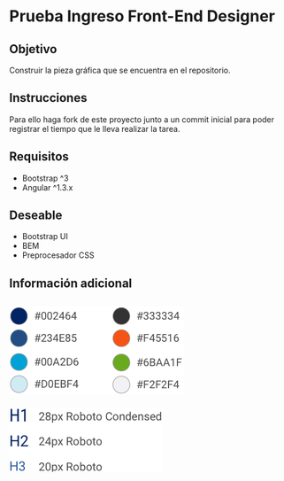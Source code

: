 # Prueba Ingreso Front-End Designer

## Objetivo
Construir la pieza gráfica que se encuentra en el repositorio. 

## Instrucciones
Para ello haga fork de este proyecto junto a un commit inicial para poder registrar el tiempo que le lleva realizar la tarea.

## Requisitos
* Bootstrap ^3
* Angular ^1.3.x

## Deseable
* Bootstrap UI
* BEM
* Preprocesador CSS

## Información adicional
![Paleta de colores](pieza-grafica/asset-2.png)
----
![Fuentes](pieza-grafica/asset-1.png)